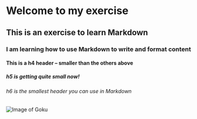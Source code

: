 # Welcome to my exercise
## This is an exercise to learn Markdown 
### I am learning how to use Markdown to write and format content 
#### This is a h4 header – smaller than the others above
##### h5 is getting quite small now!
###### h6 is the smallest header you can use in Markdown

![Image of Goku](https://external-preview.redd.it/1tnFKQh-9QNSJ8iNMDd2qGSKK-mZm6J5plZzSDko1Cc.jpg?width=1080&crop=smart&auto=webp&s=01992db5baee946f4dcc1888ca98c40e8797ec83)
